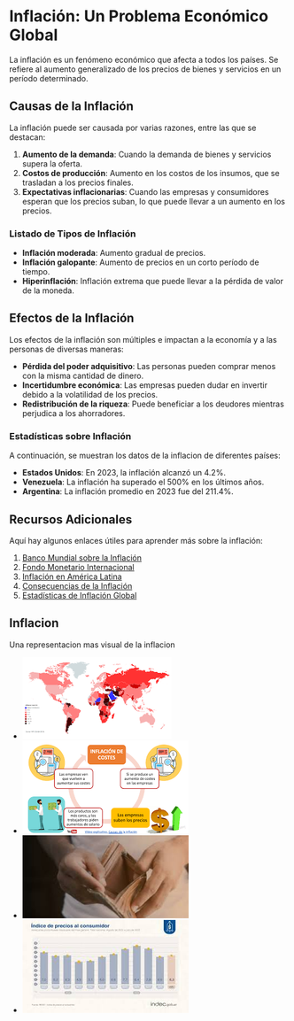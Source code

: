 # Inflación: Un Problema Económico Global

La inflación es un fenómeno económico que afecta a todos los países. Se refiere al aumento generalizado de los precios de bienes y servicios en un período determinado.

## Causas de la Inflación

La inflación puede ser causada por varias razones, entre las que se destacan:

1. **Aumento de la demanda**: Cuando la demanda de bienes y servicios supera la oferta.
2. **Costos de producción**: Aumento en los costos de los insumos, que se trasladan a los precios finales.
3. **Expectativas inflacionarias**: Cuando las empresas y consumidores esperan que los precios suban, lo que puede llevar a un aumento en los precios.

### Listado de Tipos de Inflación

- **Inflación moderada**: Aumento gradual de precios.
- **Inflación galopante**: Aumento de precios en un corto período de tiempo.
- **Hiperinflación**: Inflación extrema que puede llevar a la pérdida de valor de la moneda.

## Efectos de la Inflación

Los efectos de la inflación son múltiples e impactan a la economía y a las personas de diversas maneras:

- **Pérdida del poder adquisitivo**: Las personas pueden comprar menos con la misma cantidad de dinero.
- **Incertidumbre económica**: Las empresas pueden dudar en invertir debido a la volatilidad de los precios.
- **Redistribución de la riqueza**: Puede beneficiar a los deudores mientras perjudica a los ahorradores.

### Estadísticas sobre Inflación

A continuación, se muestran los datos de la inflacion de diferentes países:

- **Estados Unidos**: En 2023, la inflación alcanzó un 4.2%.
- **Venezuela**: La inflación ha superado el 500% en los últimos años.
- **Argentina**: La inflación promedio en 2023 fue del 211.4%.

## Recursos Adicionales

Aquí hay algunos enlaces útiles para aprender más sobre la inflación:

1. [Banco Mundial sobre la Inflación](https://www.worldbank.org/en/topic/inflation)
2. [Fondo Monetario Internacional](https://www.imf.org)
3. [Inflación en América Latina](https://www.cepal.org/es/temas/inflacion)
4. [Consecuencias de la Inflación](https://www.econlib.org/library/Enc/Inflation.html)
5. [Estadísticas de Inflación Global](https://www.tradingeconomics.com)

## Inflacion

Una representacion mas visual de la inflacion

- ![Inflación Global](inflacion1.png)
- ![Causas de la Inflación](inflacion2.png)
- ![Efectos de la Inflación](inflacion3.jpeg)
- ![Gráfico de Inflación](inflacion4.jpeg)
